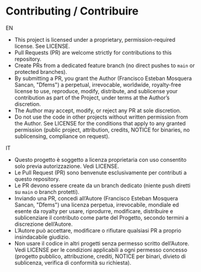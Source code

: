 # Contributing / Contribuire

EN
- This project is licensed under a proprietary, permission-required license. See LICENSE.
- Pull Requests (PR) are welcome strictly for contributions to this repository.
- Create PRs from a dedicated feature branch (no direct pushes to `main` or protected branches).
- By submitting a PR, you grant the Author (Francisco Esteban Mosquera Sancan, "Dfems") a perpetual, irrevocable, worldwide, royalty-free license to use, reproduce, modify, distribute, and sublicense your contribution as part of the Project, under terms at the Author’s discretion.
- The Author may accept, modify, or reject any PR at sole discretion.
- Do not use the code in other projects without written permission from the Author. See LICENSE for the conditions that apply to any granted permission (public project, attribution, credits, NOTICE for binaries, no sublicensing, compliance on request).

IT
- Questo progetto è soggetto a licenza proprietaria con uso consentito solo previa autorizzazione. Vedi LICENSE.
- Le Pull Request (PR) sono benvenute esclusivamente per contributi a questo repository.
- Le PR devono essere create da un branch dedicato (niente push diretti su `main` o branch protetti).
- Inviando una PR, concedi all’Autore (Francisco Esteban Mosquera Sancan, "Dfems") una licenza perpetua, irrevocabile, mondiale ed esente da royalty per usare, riprodurre, modificare, distribuire e sublicenziare il contributo come parte del Progetto, secondo termini a discrezione dell’Autore.
- L’Autore può accettare, modificare o rifiutare qualsiasi PR a proprio insindacabile giudizio.
- Non usare il codice in altri progetti senza permesso scritto dell’Autore. Vedi LICENSE per le condizioni applicabili a ogni permesso concesso (progetto pubblico, attribuzione, crediti, NOTICE per binari, divieto di sublicenza, verifica di conformità su richiesta).
